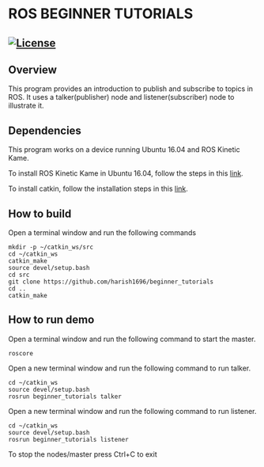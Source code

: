 # ROS BEGINNER TUTORIALS
[![License](https://img.shields.io/badge/License-BSD%203--Clause-blue.svg)](https://opensource.org/licenses/BSD-3-Clause)
---

## Overview
This program provides an introduction to publish and subscribe to topics in ROS. It uses a talker(publisher) node and listener(subscriber) node to illustrate it.

## Dependencies
This program works on a device running Ubuntu 16.04 and ROS Kinetic Kame.

To install ROS Kinetic Kame in Ubuntu 16.04, follow the steps in this [link](http://wiki.ros.org/kinetic/Installation/Ubuntu).

To install catkin, follow the installation steps in this [link](http://wiki.ros.org/catkin).

## How to build
Open a terminal window and run the following commands

```
mkdir -p ~/catkin_ws/src
cd ~/catkin_ws
catkin_make
source devel/setup.bash
cd src
git clone https://github.com/harish1696/beginner_tutorials
cd ..
catkin_make
```

## How to run demo
Open a terminal window and run the following command to start the master.

```
roscore
```

Open a new terminal window and run the following command to run talker. 

```
cd ~/catkin_ws
source devel/setup.bash
rosrun beginner_tutorials talker
```

Open a new terminal window and run the following command to run listener.

```
cd ~/catkin_ws
source devel/setup.bash
rosrun beginner_tutorials listener
```

To stop the nodes/master press Ctrl+C to exit


